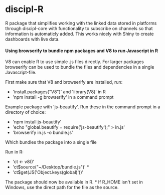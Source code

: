 # discipl-R

R package that simplifies working with the linked data stored in platforms through discipl-core with functionality to subscribe on channels 
so that information is automaticly added. This works nicely with Shiny to create dashboards with live data.

#### Using browserify to bundle npm packages and V8 to run Javascript in R

V8 can enable R to use simple .js files directly.
For larger packages browserify can be used to bundle the files and dependencies in a single Javascript-file.

First make sure that V8 and browserify are installed, run:

- 'install.packages("V8")' and 'library(V8)' in R
- 'npm install -g browserify' in a command prompt

Example package with 'js-beautify'. Run these in the command prompt in a directory of choice:

- 'npm install js-beautify'
- 'echo "global.beautify = require('js-beautify');" > in.js'
- 'browserify in.js -o bundle.js'

Which bundles the package into a single file

Run in R:

- 'ct <- v8()'
- 'ct$source("~/Desktop/bundle.js")' *
- 'ct$get(JS('Object.keys(global)'))'

The package should now be available in R.
\* If R_HOME isn't set in Windows, use the direct path for the file as the source.
